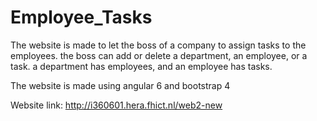 # Employee_Tasks

The website is made to let the boss of a company to assign tasks to the employees.
the boss can add or delete a department, an employee, or a task.
a department has employees, and an employee has tasks.

The website is made using angular 6 and bootstrap 4

Website link:
http://i360601.hera.fhict.nl/web2-new
